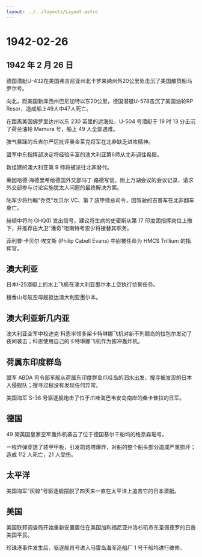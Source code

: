```yaml
---
layout: ../../layouts/Layout.astro
---
```


# 1942-02-26

## 1942 年 2 月 26 日

德国潜艇U-432在美国弗吉尼亚州北卡罗来纳州外20公里处击沉了美国散货船马罗尔号。

向北，距美国新泽西州巴尼加特以东20公里，德国潜艇U-578击沉了美国油轮RP
Resor，造成船上49人中47人死亡。

在距离美国佛罗里达州以东 230 英里的远海处，U-504 号潜艇于 19 时 13
分击沉了荷兰油轮 Mamura 号，船上 49 人全部遇难。

脾气暴躁的丘吉尔严厉批评奥金莱克将军在北非缺乏进攻精神。

盟军中东指挥部决定将经验丰富的澳大利亚第6师从北非调往希腊。

新组建的澳大利亚第 9 师将被派往北非替代。

莱因哈德·海德里希给德国外交部马丁·路德写信，附上万湖会议的会议记录，请求外交部参与讨论实施犹太人问题的最终解决方案。

陆军少将约翰"乔克"坎贝尔 VC、第 7
装甲师总司令，因驾驶的吉普车在北非翻车身亡。

赫顿中将向 GHQ(I) 发出信号，建议将生病的史密斯从第 17
印度团指挥岗位上撤下，并推荐由大卫"潘奇"坦南特考恩少将接替其职务。

菲利普·卡贝尔·埃文斯 (Philip Cabell Evans) 中尉被任命为 HMCS Trillium
的指挥官。

## 澳大利亚

日本I-25潜艇上的水上飞机在澳大利亚墨尔本上空执行侦察任务。

檀香山号航空母舰抵达澳大利亚墨尔本。

## 澳大利亚新几内亚

澳大利亚空军中校迪克·科恩率领多架卡特琳娜飞机对新不列颠岛的拉包尔发动了夜间袭击；科恩使用自己的卡特琳娜飞机作为俯冲轰炸机。

## 荷属东印度群岛

盟军 ABDA
司令部军舰从荷属东印度群岛爪哇岛的泗水出发，搜寻被发现的日本入侵舰队；搜寻过程没有发现任何异常。

美国海军 S-38 号驱逐舰炮击了位于爪哇海巴韦安岛南岸的桑卡普拉的日军。

## 德国

49 架英国皇家空军轰炸机袭击了位于德国基尔干船坞的格奈森瑙号。

一枚炸弹穿透了装甲甲板，引发前炮塔爆炸，对船的整个船头部分造成严重损坏；造成
112 人死亡，21 人受伤。

## 太平洋

美国海军"灰鲸"号驱逐舰摆脱了四天来一直在太平洋上追击它的日本潜艇。

## 美国

美国联邦调查局开始重新安置居住在美国加利福尼亚州洛杉矶市东圣佩德罗的日裔美国平民。

珍珠港事件发生后，驱逐舰肖号进入马雷岛海军造船厂 1 号干船坞进行维修。